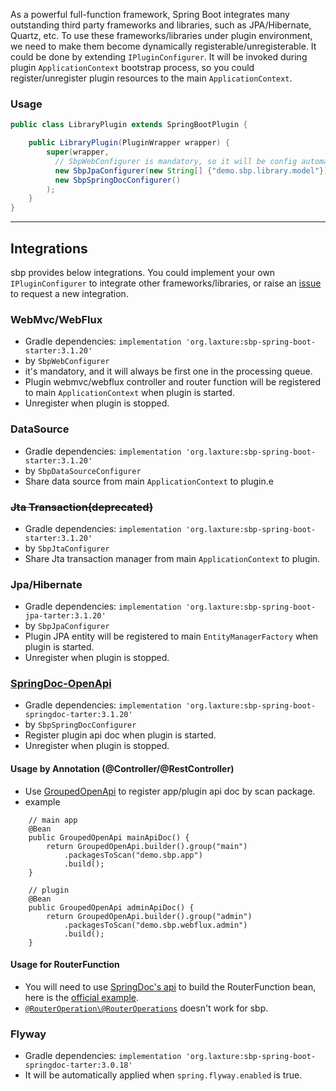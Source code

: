 As a powerful full-function framework, Spring Boot integrates many outstanding third party frameworks and libraries, 
such as JPA/Hibernate, Quartz, etc. To use these frameworks/libraries under plugin environment, we need to make them become
dynamically registerable/unregisterable. It could be done by extending `IPluginConfigurer`. It will be invoked during plugin
`ApplicationContext` bootstrap process, so you could register/unregister plugin resources to the main `ApplicationContext`.

### Usage
```java
public class LibraryPlugin extends SpringBootPlugin {

    public LibraryPlugin(PluginWrapper wrapper) {
        super(wrapper, 
          // SbpWebConfigurer is mandatory, so it will be config automatically.        
          new SbpJpaConfigurer(new String[] {"demo.sbp.library.model"}),
          new SbpSpringDocConfigurer()
        );
    }
}
```

----

## Integrations
sbp provides below integrations. You could implement your own `IPluginConfigurer` to integrate other frameworks/libraries, 
or raise an [issue](https://github.com/hank-cp/sbp/issues/new) to request a new integration.

### WebMvc/WebFlux
* Gradle dependencies: `implementation 'org.laxture:sbp-spring-boot-starter:3.1.20'`
* by `SbpWebConfigurer`
* it's mandatory, and it will always be first one in the processing queue.
* Plugin webmvc/webflux controller and router function will be registered to main `ApplicationContext` when plugin is started.
* Unregister when plugin is stopped.

### DataSource
* Gradle dependencies: `implementation 'org.laxture:sbp-spring-boot-starter:3.1.20'`
* by `SbpDataSourceConfigurer`
* Share data source from main `ApplicationContext` to plugin.e
### ~~Jta Transaction(deprecated)~~
* Gradle dependencies: `implementation 'org.laxture:sbp-spring-boot-starter:3.1.20'`
* by `SbpJtaConfigurer`
* Share Jta transaction manager from main `ApplicationContext` to plugin.

### Jpa/Hibernate
* Gradle dependencies: `implementation 'org.laxture:sbp-spring-boot-jpa-tarter:3.1.20'`
* by `SbpJpaConfigurer`
* Plugin JPA entity will be registered to main `EntityManagerFactory` when plugin is started.
* Unregister when plugin is stopped.

### [SpringDoc-OpenApi](https://springdoc.org/v2/)
* Gradle dependencies: `implementation 'org.laxture:sbp-spring-boot-springdoc-tarter:3.1.20'`
* by `SbpSpringDocConfigurer`
* Register plugin api doc when plugin is started.
* Unregister when plugin is stopped.

#### Usage by Annotation (@Controller/@RestController)
* Use [GroupedOpenApi](https://springdoc.org/v2/#how-can-i-define-multiple-openapi-definitions-in-one-spring-boot-project) to register app/plugin api doc by scan package.
* example
```
    // main app
    @Bean
    public GroupedOpenApi mainApiDoc() {
        return GroupedOpenApi.builder().group("main")
            .packagesToScan("demo.sbp.app")
            .build();
    }
    
    // plugin
    @Bean
    public GroupedOpenApi adminApiDoc() {
        return GroupedOpenApi.builder().group("admin")
            .packagesToScan("demo.sbp.webflux.admin")
            .build();
    }
```

#### Usage for RouterFunction
* You will need to use [SpringDoc's api](https://springdoc.org/v2/#spring-webfluxwebmvc-fn-with-functional-endpoints) to build the RouterFunction bean, here is the
[official example](https://github.com/springdoc/springdoc-openapi/blob/master/springdoc-openapi-webflux-core/src/test/java/test/org/springdoc/api/app90/HelloRouter.java). 
* [`@RouterOperation\@RouterOperations`](https://springdoc.org/v2/#spring-cloud-function-web-support) doesn't work for sbp.

### Flyway
* Gradle dependencies: `implementation 'org.laxture:sbp-spring-boot-springdoc-tarter:3.0.18'`
* It will be automatically applied when `spring.flyway.enabled` is true.